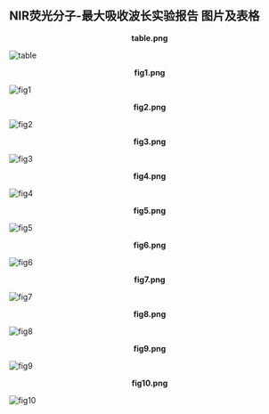 ## NIR荧光分子-最大吸收波长实验报告 图片及表格

<center><b>table.png</b></center>

<img align=center>![table](https://yliuhz.github.io/myfirstblog/figures/table.png)</img>


<center><b>fig1.png</b></center>

<img align=center>![fig1](https://yliuhz.github.io/myfirstblog/figures/fig1.png)</img>

<center><b>fig2.png</b></center>

<img align=center>![fig2](https://yliuhz.github.io/myfirstblog/figures/fig2.png)</img>

<center><b>fig3.png</b></center>

<img align=center>![fig3](https://yliuhz.github.io/myfirstblog/figures/fig3.png)

<center><b>fig4.png</b></center>

<img align=center>![fig4](https://yliuhz.github.io/myfirstblog/figures/fig4.png)

<center><b>fig5.png</b></center>

<img align=center>![fig5](https://yliuhz.github.io/myfirstblog/figures/fig5.png)

<center><b>fig6.png</b></center>

<img align=center>![fig6](https://yliuhz.github.io/myfirstblog/figures/fig6.png)

<center><b>fig7.png</b></center>

<img align=center>![fig7](https://yliuhz.github.io/myfirstblog/figures/fig7.png)

<center><b>fig8.png</b></center>

<img align=center>![fig8](https://yliuhz.github.io/myfirstblog/figures/fig8.png)

<center><b>fig9.png</b></center>

<img align=center>![fig9](https://yliuhz.github.io/myfirstblog/figures/fig9.png)

<center><b>fig10.png</b></center>

<img align=center>![fig10](https://yliuhz.github.io/myfirstblog/figures/fig10.png)